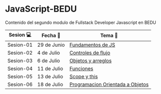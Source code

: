 # JavaScript-BEDU
Contenido del segundo modulo de Fullstack Developer Javascript en BEDU

| Sesion :computer: | Fecha :floppy_disk: | Tema :crystal_ball: | 
| ------------- |------------- | ------------- |
| Sesion-01 | 29 de Junio | [Fundamentos de JS](https://github.com/mibarra24/JavaScript-BEDU/tree/main/sesion-01) |
| Sesion-02 | 4 de Julio | [Controles de flujo](https://github.com/mibarra24/JavaScript-BEDU/tree/main/sesion-02) |
| Sesion-03 | 6 de Julio | [Objetos y arreglos](https://github.com/mibarra24/JavaScript-BEDU/tree/main/sesion-03) |
| Sesion-04 | 11 de Julio | [Funciones](https://github.com/mibarra24/JavaScript-BEDU/tree/main/sesion-04) |
| Sesion-05 | 13 de Julio | [Scope y this](https://github.com/mibarra24/JavaScript-BEDU/tree/main/sesion-05) |
| Sesion-06 | 18 de Julio | [Programacion Orientada a Objetos](https://github.com/mibarra24/JavaScript-BEDU/tree/main/sesion-06) |